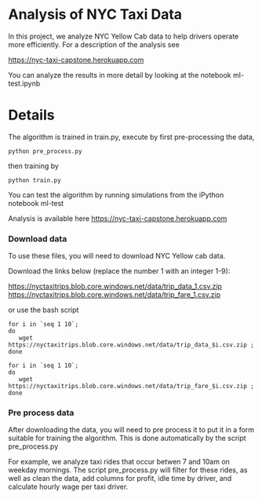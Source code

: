 # Analysis of NYC Taxi Data
In this project, we analyze NYC Yellow Cab data to help drivers operate more efficiently. For a description of the analysis see 

https://nyc-taxi-capstone.herokuapp.com

You can analyze the results in more detail by looking at the notebook ml-test.ipynb

# Details

The algorithm is trained in train.py, execute by first pre-processing the data,

```
python pre_process.py
```

then training by

```
python train.py
```

You can test the algorithm by running simulations from the iPython notebook ml-test

Analysis is available here
https://nyc-taxi-capstone.herokuapp.com

### Download data
To use these files, you will need to download NYC Yellow cab data.

Download the links below (replace the number 1 with an integer 1-9):

https://nyctaxitrips.blob.core.windows.net/data/trip_data_1.csv.zip
https://nyctaxitrips.blob.core.windows.net/data/trip_fare_1.csv.zip

or use the bash script

```
for i in `seq 1 10`;
do
   wget https://nyctaxitrips.blob.core.windows.net/data/trip_data_$i.csv.zip ;
done
```

```
for i in `seq 1 10`; 
do 
   wget https://nyctaxitrips.blob.core.windows.net/data/trip_fare_$i.csv.zip ; 
done
```

### Pre process data

After downloading the data, you will need to pre process it to put it in a form suitable for training the algorithm. This is done automatically by the script pre_process.py

For example, we analyze taxi rides that occur betwen 7 and 10am on weekday mornings. The script pre_process.py will filter for these rides, as well as clean the data, add columns for profit, idle time by driver, and calculate hourly wage per taxi driver.